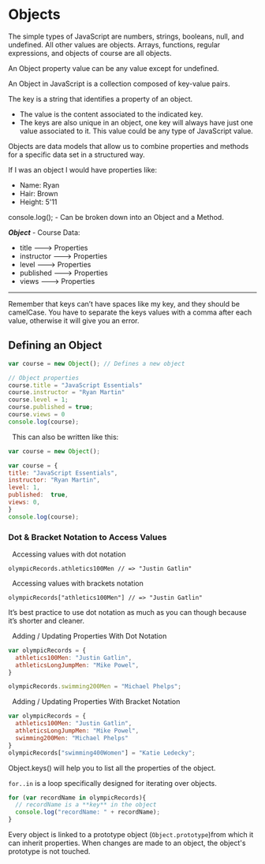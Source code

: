 # Objects

The simple types of JavaScript are numbers, strings, booleans, null, and undefined. All other values are objects. Arrays, functions, regular expressions, and objects of course are all objects.

An Object property value can be any value except for undefined.

An Object in JavaScript is a collection composed of key-value pairs.

The key is a string that identifies a property of an object.

- The value is the content associated to the indicated key.
- The keys are also unique in an object, one key will always have just one value associated to it. This value could be any type of JavaScript value.

Objects are data models that allow us to combine properties and methods for a specific data set in a structured way. 

If I was an object I would have properties like:
- Name: Ryan
- Hair: Brown
- Height: 5'11

console.log(); - Can be broken down into an Object and a Method.

***Object*** - Course Data:
- title ---> Properties
- instructor ---> Properties
- level ---> Properties
- published   ---> Properties
- views ---> Properties

---

Remember that keys can’t have spaces like my key, and they should be camelCase. You have to separate the keys values with a comma after each value, otherwise it will give you an error.


## Defining an Object

``` js
var course = new Object(); // Defines a new object

// Object properties
course.title = "JavaScript Essentials" 
course.instructor = "Ryan Martin"
course.level = 1;
course.published = true;
course.views = 0
console.log(course);
```
&nbsp; This can also be written like this:

``` js
var course = new Object();

var course = {
title: "JavaScript Essentials",
instructor: "Ryan Martin",
level: 1,
published:  true,
views: 0,
}
console.log(course);
```

### Dot & Bracket Notation to Access Values

&nbsp; Accessing values with dot notation

`olympicRecords.athletics100Men // => "Justin Gatlin"`

&nbsp; Accessing values with brackets notation

`olympicRecords["athletics100Men"] // => "Justin Gatlin"`

It’s best practice to use dot notation as much as you can though because it’s shorter and cleaner.


&nbsp; Adding / Updating Properties With Dot Notation

``` js
var olympicRecords = {
  athletics100Men: "Justin Gatlin",
  athleticsLongJumpMen: "Mike Powel",
}

olympicRecords.swimming200Men = "Michael Phelps";
```
&nbsp; Adding / Updating Properties With Bracket Notation
``` js
var olympicRecords = {
  athletics100Men: "Justin Gatlin",
  athleticsLongJumpMen: "Mike Powel",
  swimming200Men: "Michael Phelps"
}
olympicRecords["swimming400Women"] = "Katie Ledecky";

```
Object.keys() will help you to list all the properties of the object.

`for..in` is a loop specifically designed for iterating over objects.
``` js
for (var recordName in olympicRecords){
  // recordName is a **key** in the object
  console.log("recordName: " + recordName);
}
```

Every object is linked to a prototype object (`Object.prototype`)from which it can inherit properties. When changes are made to an object, the object's prototype is not touched.